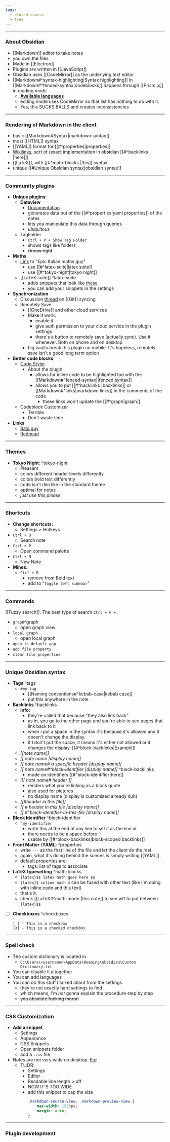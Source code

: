 ```yaml
---
tags:
  - closed-source
  - free
---
```

---

### About Obsidian

- [[Markdown]] editor to take notes
- you own the files
- Made in [[Electron]]
- Plugins are written in [[JavaScript]]
- Obsidian uses [[CodeMirror]] as the underlying text editor
- [[Markdown#^syntax-highlighting|Syntax highlighting]] in [[Markdown#^fenced-syntax|codeblocks]] happens through [[Prism.js]] in reading mode
	- **[Available languages](https://prismjs.com/#supported-languages)**
	- editing mode uses CodeMirror so that list has nothing to do with it.
	- Yes, this SUCKS BALLS and creates inconsistencies

---

### Rendering of Markdown in the client

- basic [[Markdown#Syntax|markdown syntax]]
- most [[HTML]] syntax
- [[YAML]] format for [[#^properties|properties]]
- [Wikilinks](https://en.wikipedia.org/wiki/Help:Link), sort of (exact implementation in obsidian [[#^backlinks |here]])
- [[LaTeX]], with [[#^math-blocks |this]] syntax
- unique [[#Unique Obsidian syntax|obsidian syntax]]

---

### Community plugins

- **Unique plugins:**
	- **Dataview**
		- [Documentation](https://blacksmithgu.github.io/obsidian-dataview/queries/structure/)
		- generates data out of the [[#^properties|yaml properties]] of the notes
		- lets you manipulate this data through queries
		- _ubiquitous_
	- TagFolder
		- `Ctrl + P + Show Tag Folder`
		- shows tags like folders
		- ~~i know right~~
- **Maths**
	- [Link](https://www.youtube.com/watch?v=AaCVP7zqOMU&ab_channel=Omix) to "Epic Italian maths guy"
		- use [[#^latex-suite|latex suite]]
		- use [[#^tokyo-night|tokyo night]]
	- [[LaTeX suite]] ^latex-suite
		- adds snippets that look like [these](https://castel.dev/post/lecture-notes-1/)
		- you can add your snippets in the settings
- **Synchronization**
	- Discussion [thread](https://www.reddit.com/r/ObsidianMD/comments/v6otbu/how_to_sync_your_obsidian_vault_on_mobile_using/) on [[Git]] syncing
	- Remotely Save
		- [[OneDrive]] and other cloud services
		- Make it work:
			- enable it
			- give auth permission to your cloud service in the plugin settings
			- there's a button to remotely save (actually sync). Use it whenever. Both on phone and on desktop
		- big vaults break this plugin on mobile. It's hopeless, remotely save isn't a good long term option
- **Better code blocks**
	- [Code Styler](https://github.com/mayurankv/Obsidian-Code-Styler)
		- About the plugin
			- allows for inline code to be highlighted too with the [[Markdown#^fenced-syntax||fenced syntax]]
			- allows you to put [[#^backlinks |backlinks]] or [[Markdown#^links|markdown links]] in the comments of the code
				- these links won't update the [[#^graph|graph]]
	- Codeblock Customizer
		- Terrible
		- Don't waste time
- **Links**
	- [Bald guy](https://www.youtube.com/watch?v=Yzi1o-BH6QQ&ab_channel=ChristianLempa)
	- [Redhead](https://www.youtube.com/watch?v=W7kTtn9empU&ab_channel=NicolevanderHoeven)
	
---

### Themes

- **Tokyo Night**: ^tokyo-night
	- Pleasant
	- colors different header levels differently
	- colors bold text differently
	- code isn't dim like in the standard theme
	- optimal for notes
	- _just use this please_

---

### Shortcuts

- **Change shortcuts:**
	- Settings > Hotkeys
- `Ctrl + O`
	- Search note
- `Ctrl + P`
	- Open command palette
- `Ctrl + N`
	- New Note
- **Mines:**
	- `Ctrl + B`
		- remove from Bold text
		- add to "`Toggle left sidebar`"

---

### Commands

[[Fuzzy search]]. The best type of search
`Ctrl + P +:`
- `graph`^graph
	- open graph view
- `local graph`
	- open local graph
- `open in default app`
- `add file property`
- `clear file properties`
	
---

### Unique Obsidian syntax

- **Tags** ^tags
	- `#my-tag`
		- [[Naming conventions#^kebab-case|kebab case]]
		- put this anywhere in the note
- **Backlinks** ^backlinks
	- **Info:**
		- they're called that because "they also link back"
		- as in, you go to the other page and you're able to see pages that link back to it
		- when i put a space in the syntax it's because it's allowed and it doesn't change the display.
		- if I don't put the space, it means it's either not allowed or it changes the display. [[#^block-backlinks|Example]]
	- _\[\[note name\]\]_
	- _\[\[ note name |display name\]\]_
	- _\[\[ note name# a specific header |display name\]\]_
	- _\[\[ note name#^block-identifier |display name\]\]_ ^block-backlinks
		- mode on identifiers [[#^block-identifier|here]]
	- _!\[\[ note name# header \]\]_
		- renders what you're linking as a block quote
		- also used for pictures
		- no display name (display is customized already duh)
	- _\[\[#header in this file\]\]_
	- _\[\[ # header in this file |display name\]\]_
	- _\[\[ #^block-identifier-in-this-file |display name\]\]_
- **Block Identifier** ^block-identifier
	- `^my-identifier`
		- write this at the end of any line to set it as the line id
		- there needs to be a space before `^`
		- usable by [[#^block-backlinks|block-scoped backlinks]]
- **Front Matter** (**YAML**) ^properties
	- write `---` as the first line of the file and let the client do the rest.
	- again, what it's doing behind the scenes is simply writing [[YAML]].
	- default properties are:
		- tags: list of tags to associate
- **LaTeX typesetting** ^math-blocks
	- `{latex}$$ latex math goes here $$`
	- `{latex}$ inline math $` can be fused with other text (like I'm doing with inline code and this text)
	- that's it.
	- check [[LaTeX#^math-mode |this note]] to see wtf to put between `{latex}$$`
- [ ] **Checkboxes** ^checkboxes
	```
	[ ] - This is a checkbox
	[X] - This is a checked checkbox
	```
	
---

### Spell check

- The custom dictionary is located in
	- `C:\Users\<username>\AppData\Roaming\obsidian\Custom Dictionary.txt`
- You can disable it altogether
- You can add languages
- You can do this stuff I talked about from the settings
	- they're not exactly hard settings to find
	- which means, I'm _not_ gonna explain the procedure step by step
	- ~~you absolute fucking moron~~
	
---

### CSS Customization

- **Add a snippet**
	- Settings
	- Appearance
	- CSS Snippets
	- Open snippets folder
	- add a `.css` file
- Notes are not very wide on desktop. [Fix](https://forum.obsidian.md/t/how-to-get-a-lager-page-width-in-both-editing-mode-and-preview-mode/7555/4):
	- TL;DR:
		- Settings
		- Editor
		- Readable line length > off
		- NOW IT'S TOO WIDE
		- add this snippet to cap the size
			```css
			.markdown-source-view, .markdown-preview-view {
				max-width: 1500px;
				margin: auto;
			}
			```
		
---

### Plugin development